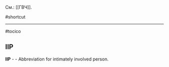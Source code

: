 См.: [[ГВЧ]].

#shortcut




<hr/>

#tocico

## IIP

<b>IIP</b> -  - Abbreviation for intimately involved person.  


